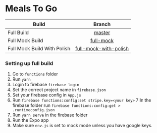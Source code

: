# Meals To Go

| Build        | Branch         |
| ------------- |:-------------:|
| Full Build      | [master](https://github.com/mobinni/MealsToGo) |
| Full Mock Build      | [full-mock](https://github.com/mobinni/MealsToGo/tree/full-mock)      |
| Full Mock Build With Polish      | [full-mock-with-polish](https://github.com/mobinni/MealsToGo/tree/full-mock-with-polish)      |

### Setting up full build

1. Go to `functions` folder
2. Run `yarn`
3. Login to firebase `firebase login`
4. Set the correct project name in `firebase.json`
5. Set your firebase config in `App.js`
6. Run `firebase functions:config:set stripe.key=<your key>`
7 In the firebase folder run `firebase functions:config:get > .runtimeconfig.json`
8. Run `yarn serve` in the firebase folder
9. Run the Expo app
10. Make sure `env.js` is set to mock mode unless you have google keys.

